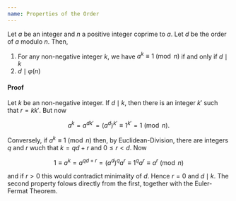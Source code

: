 ```yaml
---
name: Properties of the Order
---
```



Let $a$ be an integer and $n$ a positive integer coprime to $a$. Let $d$ be the order of $a$ modulo $n$. Then,

1. For any non-negative integer $k$, we have $a^k\equiv 1\pmod{n}$ if and only if $d\mid k$
2. $d\mid \varphi(n)$

#### Proof

Let $k$ be an non-negative integer. If $d\mid k$, then there is an integer $k'$ such that $r = kk'$. But now

$$a^k = a^{dk'} = (a^d)^{k'} \equiv 1^{k'} = 1\pmod{n}.$$

Conversely, if $a^k \equiv 1\pmod{n}$ then, by Euclidean-Division, there are integers $q$ and $r$ wuch that $k = qd+r$ and $0\leq r < d$. Now

$$1\equiv a^k = a^{qd+r} = (a^d)^qa^r\equiv 1^qa^r\equiv a^r\pmod{n}$$

and if $r > 0$ this would contradict minimality of $d$. Hence $r = 0$ and $d\mid k$.
The second property folows directly from the first, together with the Euler-Fermat Theorem.